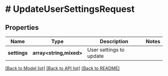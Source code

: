 # # UpdateUserSettingsRequest

## Properties

Name | Type | Description | Notes
------------ | ------------- | ------------- | -------------
**settings** | **array<string,mixed>** | User settings to update |

[[Back to Model list]](../../README.md#models) [[Back to API list]](../../README.md#endpoints) [[Back to README]](../../README.md)
